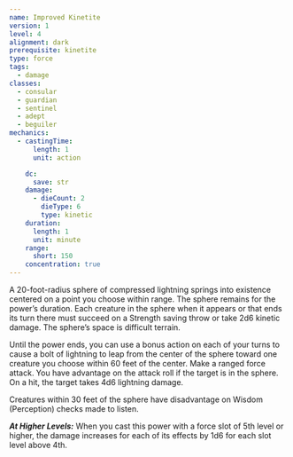 ```yaml
---
name: Improved Kinetite
version: 1
level: 4
alignment: dark
prerequisite: kinetite
type: force
tags:
  - damage
classes:
  - consular
  - guardian
  - sentinel
  - adept
  - beguiler
mechanics:
  - castingTime:
      length: 1
      unit: action

    dc:
      save: str
    damage:
      - dieCount: 2
        dieType: 6
        type: kinetic
    duration:
      length: 1
      unit: minute
    range:
      short: 150
    concentration: true
---
```

A 20-foot-radius sphere of compressed lightning springs into existence centered on a point you choose within range. The sphere remains for the power’s duration. Each creature in the sphere when it appears or that ends its turn there must succeed on a Strength saving throw or take 2d6 kinetic damage. The sphere’s space is difficult terrain.

Until the power ends, you can use a bonus action on each of your turns to cause a bolt of lightning to leap from the center of the sphere toward one creature you choose within 60 feet of the center. Make a ranged force attack. You have advantage on the attack roll if the target is in the sphere. On a hit, the target takes 4d6 lightning damage.

Creatures within 30 feet of the sphere have disadvantage on Wisdom (Perception) checks made to listen.

***__At Higher Levels__:*** When you cast this power with a force slot of 5th level or higher, the damage increases for each of its effects by 1d6 for each slot level above 4th.
    